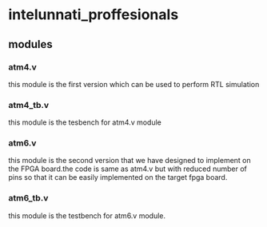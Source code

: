 # intelunnati_proffesionals
## modules
### atm4.v
this module is the first version which can be used to perform RTL simulation
### atm4_tb.v
this module is the tesbench for atm4.v module
### atm6.v
this module is the second version that we have designed to implement on the FPGA board.the code is same as atm4.v but with reduced number of pins so that it can be easily implemented on the target fpga board.
### atm6_tb.v 
this module is the testbench for atm6.v module.
